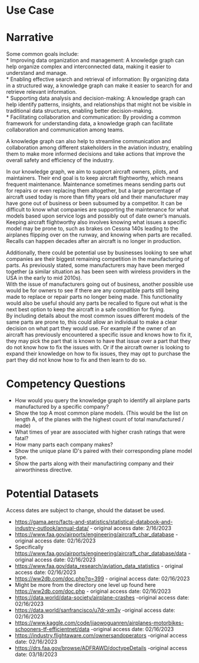 # Use Case 

# Narrative 

Some common goals include:<br>
	*	Improving data organization and management: A knowledge graph can help organize complex and interconnected data, making it easier to understand and manage.<br>
	*	Enabling effective search and retrieval of information: By organizing data in a structured way, a knowledge graph can make it easier to search for and retrieve relevant information.<br>
	*	Supporting data analysis and decision-making: A knowledge graph can help identify patterns, insights, and relationships that might not be visible in traditional data structures, enabling better decision-making.<br>
	*	Facilitating collaboration and communication: By providing a common framework for understanding data, a knowledge graph can facilitate collaboration and communication among teams.<br>

A knowledge graph can also help to streamline communication and collaboration among different stakeholders in the aviation industry, enabling them to make more informed decisions and take actions that improve the overall safety and efficiency of the industry.

In our knowledge graph, we aim to support aircraft owners, pilots, and maintainers. Their end goal is to keep aircraft flightworthy, which means frequent maintenance. Maintenance sometimes means sending parts out for repairs or even replacing them altogether, but a large percentage of aircraft used today is more than fifty years old and their manufacturer may have gone out of business or been subsumed by a competitor. It can be difficult to know what companies are supporting the maintenance for what models based upon service logs and possibly out of date owner’s manuals. Keeping aircraft flightworthy also involves knowing what issues a specific model may be prone to, such as brakes on Cessna 140s leading to the airplanes flipping over on the runway, and knowing when parts are recalled. Recalls can happen decades after an aircraft is no longer in production.<br>

Additionally, there could be potential use by businesses looking to see what companies are their biggest remaining competition in the manufacturing of parts. As previously stated, some manufacturers may have been merged together (a similar situation as has been seen with wireless providers in the USA in the early to mid 2010s).<br>
With the issue of manufacturers going out of business, another possible use would be for owners to see if there are any compatible parts still being made to replace or repair parts no longer being made. This functionality would also be useful should any parts be recalled to figure out what is the next best option to keep the aircraft in a safe condition for flying.<br>
By including details about the most common issues different models of the same parts are prone to, this could allow an individual to make a clear decision on what part they would use. For example if the owner of an aircraft has previously encountered a specific issue and knows how to fix it, they may pick the part that is known to have that issue over a part that they do not know how to fix the issues with. Or if the aircraft owner is looking to expand their knowledge on how to fix issues, they may opt to purchase the part they did not know how to fix and then learn to do so.    

# Competency Questions

* How would you query the knowledge graph to identify all airplane parts manufactured by a specific company?
* Show the top A most common plane models. (This would be the list on length A, of the planes with the highest count of total manufactured / made)  
* What times of year are associated with higher crash ratings that were fatal?
* How many parts each company makes?
* Show the unique plane ID's paired with their corresponding plane model type.
* Show the parts along with their manufactiring company and their airworthiness directive.

# Potential Datasets

Access dates are subject to change, should the dataset be used.<br>

* https://gama.aero/facts-and-statistics/statistical-databook-and-industry-outlook/annual-data/ - original access date: 2/16/2023<br>
* https://www.faa.gov/airports/engineering/aircraft_char_database - original access date: 02/16/2023<br>
 * Specifically https://www.faa.gov/airports/engineering/aircraft_char_database/data - original access date: 02/16/2023<br>  
* https://www.faa.gov/data_research/aviation_data_statistics - original access date: 02/16/2023<br>
* https://ww2db.com/doc.php?q=399 - original access date: 02/16/2023<br>
* Might be more from the directory one level up found here https://ww2db.com/doc.php - original access date: 02/16/2023<br> 
* https://data.world/data-society/airplane-crashes -original access date: 02/16/2023<br> 
* https://data.world/sanfrancisco/u7dr-xm3v -original access date: 02/16/2023<br> 
* https://www.kaggle.com/code/jiaowoguanren/airplanes-motorbikes-schooners-tf-efficientnet/data -original access date: 02/16/2023<br> 
* https://industry.flightaware.com/ownersandoperators -original access date: 02/16/2023<br> 
* https://drs.faa.gov/browse/ADFRAWD/doctypeDetails -original access date: 03/18/2023<br>
